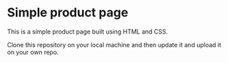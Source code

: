 # Simple product page
This is a simple product page built using HTML and CSS. 

Clone this repository on your local machine and then update it and upload it on your own repo.
